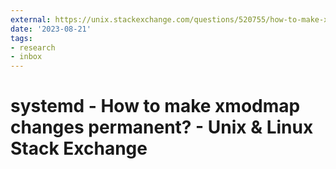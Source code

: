 ```yaml
---
external: https://unix.stackexchange.com/questions/520755/how-to-make-xmodmap-changes-permanent
date: '2023-08-21'
tags:
- research
- inbox
---
```


# systemd - How to make xmodmap changes permanent? - Unix & Linux Stack Exchange
